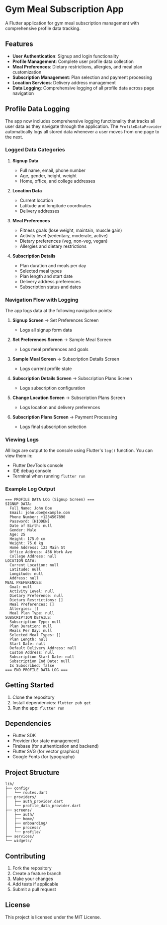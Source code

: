 # Gym Meal Subscription App

A Flutter application for gym meal subscription management with comprehensive profile data tracking.

## Features

- **User Authentication**: Signup and login functionality
- **Profile Management**: Complete user profile data collection
- **Meal Preferences**: Dietary restrictions, allergies, and meal plan customization
- **Subscription Management**: Plan selection and payment processing
- **Location Services**: Delivery address management
- **Data Logging**: Comprehensive logging of all profile data across page navigation

## Profile Data Logging

The app now includes comprehensive logging functionality that tracks all user data as they navigate through the application. The `ProfileDataProvider` automatically logs all stored data whenever a user moves from one page to the next.

### Logged Data Categories

1. **Signup Data**
   - Full name, email, phone number
   - Age, gender, height, weight
   - Home, office, and college addresses

2. **Location Data**
   - Current location
   - Latitude and longitude coordinates
   - Delivery addresses

3. **Meal Preferences**
   - Fitness goals (lose weight, maintain, muscle gain)
   - Activity level (sedentary, moderate, active)
   - Dietary preferences (veg, non-veg, vegan)
   - Allergies and dietary restrictions

4. **Subscription Details**
   - Plan duration and meals per day
   - Selected meal types
   - Plan length and start date
   - Delivery address preferences
   - Subscription status and dates

### Navigation Flow with Logging

The app logs data at the following navigation points:

1. **Signup Screen** → Set Preferences Screen
   - Logs all signup form data

2. **Set Preferences Screen** → Sample Meal Screen
   - Logs meal preferences and goals

3. **Sample Meal Screen** → Subscription Details Screen
   - Logs current profile state

4. **Subscription Details Screen** → Subscription Plans Screen
   - Logs subscription configuration

5. **Change Location Screen** → Subscription Plans Screen
   - Logs location and delivery preferences

6. **Subscription Plans Screen** → Payment Processing
   - Logs final subscription selection

### Viewing Logs

All logs are output to the console using Flutter's `log()` function. You can view them in:
- Flutter DevTools console
- IDE debug console
- Terminal when running `flutter run`

### Example Log Output

```
=== PROFILE DATA LOG (Signup Screen) ===
SIGNUP DATA:
  Full Name: John Doe
  Email: john.doe@example.com
  Phone Number: +1234567890
  Password: [HIDDEN]
  Date of Birth: null
  Gender: Male
  Age: 25
  Height: 175.0 cm
  Weight: 75.0 kg
  Home Address: 123 Main St
  Office Address: 456 Work Ave
  College Address: null
LOCATION DATA:
  Current Location: null
  Latitude: null
  Longitude: null
  Address: null
MEAL PREFERENCES:
  Goal: null
  Activity Level: null
  Dietary Preference: null
  Dietary Restrictions: []
  Meal Preferences: []
  Allergies: []
  Meal Plan Type: null
SUBSCRIPTION DETAILS:
  Subscription Type: null
  Plan Duration: null
  Meals Per Day: null
  Selected Meal Types: []
  Plan Length: null
  Start Date: null
  Default Delivery Address: null
  Custom Address: null
  Subscription Start Date: null
  Subscription End Date: null
  Is Subscribed: false
=== END PROFILE DATA LOG ===
```

## Getting Started

1. Clone the repository
2. Install dependencies: `flutter pub get`
3. Run the app: `flutter run`

## Dependencies

- Flutter SDK
- Provider (for state management)
- Firebase (for authentication and backend)
- Flutter SVG (for vector graphics)
- Google Fonts (for typography)

## Project Structure

```
lib/
├── config/
│   └── routes.dart
├── providers/
│   ├── auth_provider.dart
│   └── profile_data_provider.dart
├── screens/
│   ├── auth/
│   ├── home/
│   ├── onboarding/
│   ├── process/
│   └── profile/
├── services/
└── widgets/
```

## Contributing

1. Fork the repository
2. Create a feature branch
3. Make your changes
4. Add tests if applicable
5. Submit a pull request

## License

This project is licensed under the MIT License.
